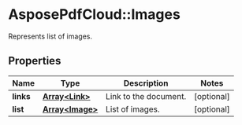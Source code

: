 ﻿# AsposePdfCloud::Images
Represents list of images.

## Properties
Name | Type | Description | Notes
------------ | ------------- | ------------- | -------------
**links** | [**Array&lt;Link&gt;**](Link.md) | Link to the document. | [optional] 
**list** | [**Array&lt;Image&gt;**](Image.md) | List of images. | [optional] 


